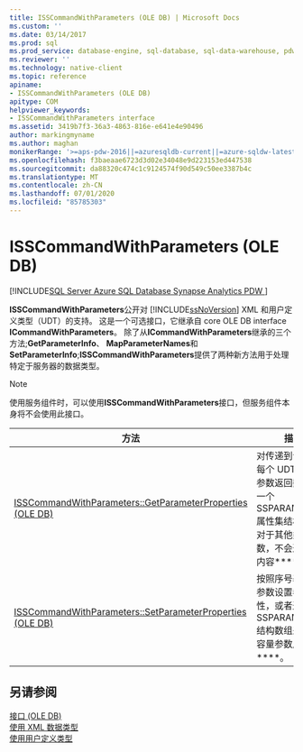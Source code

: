 ```yaml
---
title: ISSCommandWithParameters (OLE DB) | Microsoft Docs
ms.custom: ''
ms.date: 03/14/2017
ms.prod: sql
ms.prod_service: database-engine, sql-database, sql-data-warehouse, pdw
ms.reviewer: ''
ms.technology: native-client
ms.topic: reference
apiname:
- ISSCommandWithParameters (OLE DB)
apitype: COM
helpviewer_keywords:
- ISSCommandWithParameters interface
ms.assetid: 3419b7f3-36a3-4863-816e-e641e4e90496
author: markingmyname
ms.author: maghan
monikerRange: '>=aps-pdw-2016||=azuresqldb-current||=azure-sqldw-latest||>=sql-server-2016||=sqlallproducts-allversions||>=sql-server-linux-2017||=azuresqldb-mi-current'
ms.openlocfilehash: f3baeaae6723d3d02e34048e9d223153ed447538
ms.sourcegitcommit: da88320c474c1c9124574f90d549c50ee3387b4c
ms.translationtype: MT
ms.contentlocale: zh-CN
ms.lasthandoff: 07/01/2020
ms.locfileid: "85785303"
---
```

# <a name="isscommandwithparameters-ole-db"></a>ISSCommandWithParameters (OLE DB)
[!INCLUDE[SQL Server Azure SQL Database Synapse Analytics PDW ](../../includes/applies-to-version/sql-asdb-asdbmi-asdw-pdw.md)]

  **ISSCommandWithParameters**公开对 [!INCLUDE[ssNoVersion](../../includes/ssnoversion-md.md)] XML 和用户定义类型（UDT）的支持。 这是一个可选接口，它继承自 core OLE DB interface **ICommandWithParameters**。 除了从**ICommandWithParameters**继承的三个方法;**GetParameterInfo**、 **MapParameterNames**和**SetParameterInfo**;**ISSCommandWithParameters**提供了两种新方法用于处理特定于服务器的数据类型。  
  
> [!NOTE]  
>  使用服务组件时，可以使用**ISSCommandWithParameters**接口，但服务组件本身将不会使用此接口。  
  
|方法|描述|  
|------------|-----------------|  
|[ISSCommandWithParameters::GetParameterProperties &#40;OLE DB&#41;](../../relational-databases/native-client-ole-db-interfaces/isscommandwithparameters-getparameterproperties-ole-db.md)|对传递到该命令的每个 UDT 或 XML 参数返回数组中的一个 SSPARAMPROPS 属性集结构，但是对于其他类型的参数，不会返回任何内容****。|  
|[ISSCommandWithParameters::SetParameterProperties &#40;OLE DB&#41;](../../relational-databases/native-client-ole-db-interfaces/isscommandwithparameters-setparameterproperties-ole-db.md)|按照序号基于每个参数设置参数属性，或者通过指定 SSPARAMPROPS 结构数组来设置大容量参数属性****。|  
  
## <a name="see-also"></a>另请参阅  
 [接口 &#40;OLE DB&#41;](https://msdn.microsoft.com/library/34c33364-8538-45db-ae41-5654481cda93)   
 [使用 XML 数据类型](../../relational-databases/native-client/features/using-xml-data-types.md)   
 [使用用户定义类型](../../relational-databases/native-client/features/using-user-defined-types.md)  
  
  
